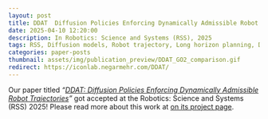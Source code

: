 ```yaml
---
layout: post
title: DDAT  Diffusion Policies Enforcing Dynamically Admissible Robot Trajectories
date: 2025-04-10 12:20:00
description: In Robotics: Science and Systems (RSS), 2025
tags: RSS, Diffusion models, Robot trajectory, Long horizon planning, Dynamical feasibility
categories: paper-posts
thumbnail: assets/img/publication_preview/DDAT_GO2_comparison.gif
redirect: https://iconlab.negarmehr.com/DDAT/
---
```


Our paper titled _“<a href="https://arxiv.org/pdf/2502.15043.pdf">DDAT: Diffusion Policies Enforcing Dynamically Admissible Robot Trajectories</a>”_ got accepted at the Robotics: Science and Systems (RSS) 2025! Please read more about this work at <a href="https://iconlab.negarmehr.com/DDAT/">on its project page</a>.
